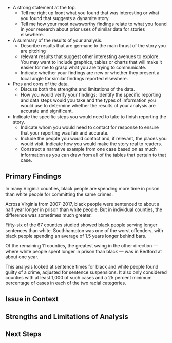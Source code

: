 * A strong statement at the top. 
  * Tell me right up front what you found that was interesting or what you found that suggests a dynamite story. 
  * Tell me how your most newsworthy findings relate to what you found in your research about prior uses of similar data for stories elsewhere.
* A summary of the results of your analysis. 
  * Describe results that are germane to the main thrust of the story you are pitching 
  * relevant results that suggest other interesting avenues to explore. You may want to include graphics, tables or charts that will make it easier for me to grasp what you are trying to communicate. 
  * Indicate whether your findings are new or whether they present a local angle for similar findings reported elsewhere.
* Pros and cons of the data. 
  * Discuss both the strengths and limitations of the data.
  * How you would verify your findings: Identify the specific reporting and data steps would you take and the types of information you would use to determine whether the results of your analysis are accurate and significant. 
* Indicate the specific steps you would need to take to finish reporting the story.
  * Indicate whom you would need to contact for response to ensure that your reporting was fair and accurate.
  * Include the people you would contact and, if relevant, the places you would visit. Indicate how you would make the story real to readers. 
  * Construct a narrative example from one case based on as much information as you can draw from all of the tables that pertain to that case.

## Primary Findings

In many Virginia counties, black people are spending more time in prison than white people for committing the same crimes.

Across Virginia from 2007-2017, black people were sentenced to about a half year longer in prison than white people. But in individual counties, the difference was sometimes much greater.

Fifty-six of the 67 counties studied showed black people serving longer sentences than white. Southhampton was one of the worst offenders, with black people spending an average of 1.5 years longer behind bars. 

Of the remaining 11 counties, the greatest swing in the other direction — where white people spent longer in prison than black — was in Bedford at about one year.

This analysis looked at sentence times for black and white people found guilty of a crime, adjusted for sentence suspensions. It also only considered counties with at least 1,000 of such cases and a 25 percent minimum percentage of cases in each of the two racial categories.

## Issue in Context

## Strengths and Limitations of Analysis

## Next Steps